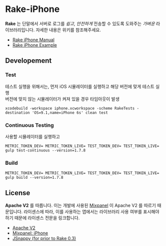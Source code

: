 # Rake-iPhone

**Rake** 는 단말에서 서버로 로그를 *쉽고*, *안전하게* 전송할 수 있도록 도와주는 *가벼운* 라이브러리입니다. 자세한 내용은 위키를 참조해주세요.

- [Rake iPhone Manual](https://github.com/sentinel-rake/rake-document/wiki/2.-Rake-iPhone)
- [Rake iPhone Example](https://github.com/sentinel-rake/rake-iphone-example)

## Developement

### Test

테스트 실행을 위해서는, 먼저 iOS 시뮬레이터를 실행하고 해당 버전에 맞게 테스트 실행  
버전에 맞지 않는 시뮬레이터가 켜져 있을 경우 타임아웃이 발생

```
xcodebuild -workspace iphone.xcworkspace -scheme RakeTests -destination 'OS=9.1,name=iPhone 6s' clean test
```

### Continuous Testing

사용할 시뮬레이터를 실행하고

```
METRIC_TOKEN_DEV= METRIC_TOKEN_LIVE= TEST_TOKEN_DEV= TEST_TOKEN_LIVE= gulp test-continuous --version=1.7.8
```

### Build

```
METRIC_TOKEN_DEV= METRIC_TOKEN_LIVE= TEST_TOKEN_DEV= TEST_TOKEN_LIVE= gulp build --version=1.7.8
```

## License

**Apache V2** 를 따릅니다. 이는 개발에 사용된 [Mixpanel](https://github.com/mixpanel) 이 Apache V2 를 따르기 때문입니다. 라이센스에 따라, 이를 사용하는 앱에서는 라이브러리 사용 여부를 표시해야 하기 때문에 라이센스 전문을 링크합니다.

- [Apache V2](http://www.apache.org/licenses/LICENSE-2.0.html)
- [Mixpanel: iPhone](https://github.com/mixpanel/mixpanel-iphone)
- [JSnappy (for prior to Rake 0.3)](https://code.google.com/p/jsnappy/source/browse/trunk/LICENCE.txt)

